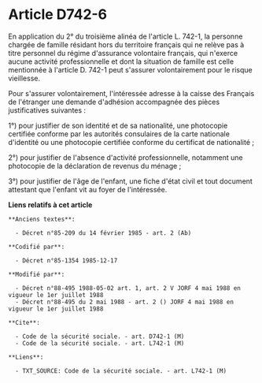 # Article D742-6

En application du 2° du troisième alinéa de l'article L. 742-1, la personne chargée de famille résidant hors du territoire
français qui ne relève pas à titre personnel du régime d'assurance volontaire français, qui n'exerce aucune activité
professionnelle et dont la situation de famille est celle mentionnée à l'article D. 742-1 peut s'assurer volontairement pour
le risque vieillesse.

Pour s'assurer volontairement, l'intéressée adresse à la caisse des Français de l'étranger une demande d'adhésion accompagnée
des pièces justificatives suivantes : 

1°) pour justifier de son identité et de sa nationalité, une photocopie certifiée conforme par les autorités consulaires de
la carte nationale d'identité ou une photocopie certifiée conforme du certificat de nationalité ; 

2°) pour justifier de l'absence d'activité professionnelle, notamment une photocopie de la déclaration de revenus du ménage ;

3°) pour justifier de l'âge de l'enfant, une fiche d'état civil et tout document attestant que l'enfant vit au foyer de
l'intéressée.

**Liens relatifs à cet article**

	**Anciens textes**:

	  - Décret n°85-209 du 14 février 1985 - art. 2 (Ab)

	**Codifié par**:

	  - Décret n°85-1354 1985-12-17

	**Modifié par**:

	  - Décret n°88-495 1988-05-02 art. 1, art. 2 V JORF 4 mai 1988 en vigueur le 1er juillet 1988
	  - Décret n°88-495 du 2 mai 1988 - art. 2 () JORF 4 mai 1988 en vigueur le 1er juillet 1988

	**Cite**:

	  - Code de la sécurité sociale. - art. D742-1 (M)
	  - Code de la sécurité sociale. - art. L742-1 (M)

	**Liens**:

	  - TXT_SOURCE: Code de la sécurité sociale. - art. L742-1 (M)
